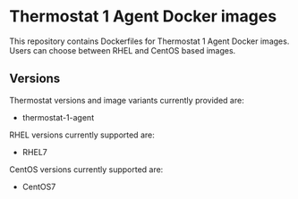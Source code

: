 Thermostat 1 Agent Docker images
================================

This repository contains Dockerfiles for Thermostat 1 Agent Docker images.
Users can choose between RHEL and CentOS based images.


Versions
---------------
Thermostat versions and image variants currently provided are:
* thermostat-1-agent

RHEL versions currently supported are:
* RHEL7

CentOS versions currently supported are:
* CentOS7
